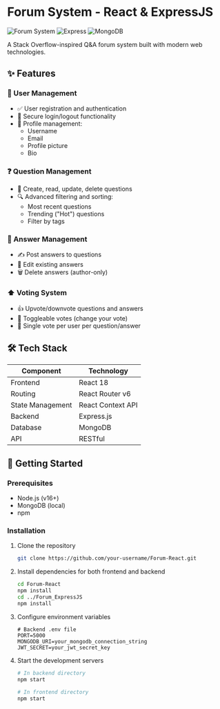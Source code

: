 # Forum System - React & ExpressJS

![Forum System](https://img.shields.io/badge/React-18.2.0-blue)
![Express](https://img.shields.io/badge/Express-4.18.2-green)
![MongoDB](https://img.shields.io/badge/MongoDB-6.0-red)

A Stack Overflow-inspired Q&A forum system built with modern web technologies.

## ✨ Features

### 👤 User Management
- ✅ User registration and authentication
- 🔐 Secure login/logout functionality
- 👤 Profile management:
  - Username
  - Email
  - Profile picture
  - Bio

### ❓ Question Management
- 📝 Create, read, update, delete questions
- 🔍 Advanced filtering and sorting:
  - Most recent questions
  - Trending ("Hot") questions
  - Filter by tags

### 💬 Answer Management
- ✍️ Post answers to questions
- 🔄 Edit existing answers
- 🗑️ Delete answers (author-only)

### ⬆️ Voting System
- 👍 Upvote/downvote questions and answers
- 🔄 Toggleable votes (change your vote)
- 🚫 Single vote per user per question/answer

## 🛠️ Tech Stack

| Component       | Technology       |
|-----------------|------------------|
| Frontend        | React 18         |
| Routing         | React Router v6  |
| State Management| React Context API|
| Backend         | Express.js       |
| Database        | MongoDB          |
| API             | RESTful          |

## 🚀 Getting Started

### Prerequisites
- Node.js (v16+)
- MongoDB (local)
- npm

### Installation
1. Clone the repository
   ```bash
   git clone https://github.com/your-username/Forum-React.git

2. Install dependencies for both frontend and backend
   ```bash
   cd Forum-React
   npm install
   cd ../Forum_ExpressJS
   npm install
   
3. Configure environment variables
   ```env
   # Backend .env file
   PORT=5000
   MONGODB_URI=your_mongodb_connection_string
   JWT_SECRET=your_jwt_secret_key

4. Start the development servers

   ```bash
   # In backend directory
   npm start
    
   # In frontend directory
   npm start

